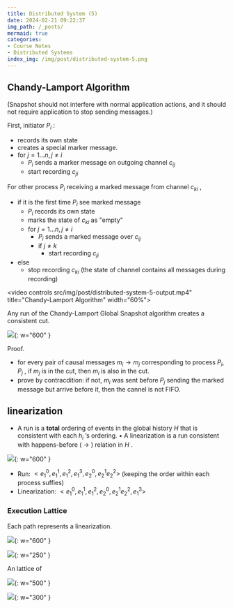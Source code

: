```yaml
---
title: Distributed System (5)
date: 2024-02-21 09:22:37
img_path: /_posts/
mermaid: true
categories:
- Course Notes
- Distributed Systems
index_img: /img/post/distributed-system-5.png
---
```


## Chandy-Lamport Algorithm

(Snapshot should not interfere with normal application actions, and it should not require application to stop sending messages.)

First, initiator $P_i$ :

- records its own state
- creates a special marker message.
- for $j=1\ldots n, j\ne i$ 
  - $P_i$ sends a marker message on outgoing channel $c_{ij}$ 
  - start recording $c_{ji}$ 

For other process $P_i$ receiving a marked message from channel $c_{ki}$ ,

- if it is the first time $P_i$ see marked message
  - $P_i$ records its own state
  - marks the state of $c_{ki}$ as "empty"
  - for $j=1\ldots n, j\ne i$ 
    - $P_i$ sends a marked message over $c_{ij}$ 
    - if $j\ne k$ 
      - start recording $c_{ji}$ 
- else
  - stop recording $c_{ki}$ (the state of channel contains all messages during recording)

<video controls src/img/post/distributed-system-5-output.mp4" title="Chandy-Lamport Algorithm" width="60%"></video>

Any run of the Chandy-Lamport Global Snapshot algorithm creates a consistent cut.

![](/img/post/distributed-system-5.png){: w="600" }

Proof.

- for every pair of causal messages $m_i \to m_j$ corresponding to process $P_i, P_j$ , if $m_j$ is in the cut, then $m_i$ is also in the cut.
- prove by contracdition: if not, $m_i$ was sent before $P_j$ sending the marked message but arrive before it, then the cannel is not FIFO.

## linearization

- A run is a **total** ordering of events in the global history $H$ that is consistent with each $h_i$ ’s ordering.
• A linearization is a run consistent with happens-before
( $\to$ ) relation in $H$ .

![](/img/post/distributed-system-5-1.png){: w="600" }

- Run: $< e_1^0, e_1^1, e_1^2, e_1^3 , e_2^0, e_2^1 e_2^2 >$ (keeping the order within each process suffies)
- Linearization: $< e_1^0, e_1^1, e_1^2, e_2^0, e_2^1 e_2^2 , e_1^3 >$ 

### Execution Lattice

Each path represents a linearization.

![](/img/post/distributed-system-5-2.png){: w="600" }

![](/img/post/distributed-system-4-3.png){: w="250" }

An lattice of

![](/img/post/distributed-system-5-3.png){: w="500" }

![](/img/post/distributed-system-5-4.png){: w="300" }
